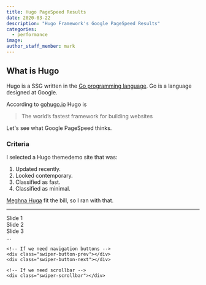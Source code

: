 ```yaml
---
title: Hugo PageSpeed Results
date: 2020-03-22
description: "Hugo Framework's Google PageSpeed Results"
categories:
  - performance
image:
author_staff_member: mark
---
```

## What is Hugo

Hugo is a SSG written in the [Go programming language](https://golang.org/). Go is a language designed at Google.

According to [gohugo.io](https://gohugo.io/) Hugo is

<blockquote>The world’s fastest framework for building websites</blockquote>

Let's see what Google PageSpeed thinks.

### Criteria

I selected a Hugo themedemo site that was:

1. Updated recently.
2. Looked contemporary.
3. Classified as fast.
4. Classified as minimal.

[Meghna Huga](https://themes.gohugo.io/meghna-hugo/) fit the bill, so I ran with that.

---

<!-- Slider main container -->
<div class="swiper-container">
    <!-- Additional required wrapper -->
    <div class="swiper-wrapper">
        <!-- Slides -->
        <div class="swiper-slide">Slide 1</div>
        <div class="swiper-slide">Slide 2</div>
        <div class="swiper-slide">Slide 3</div>
        ...
    </div>
    <!-- If we need pagination -->
    <div class="swiper-pagination"></div>

    <!-- If we need navigation buttons -->
    <div class="swiper-button-prev"></div>
    <div class="swiper-button-next"></div>

    <!-- If we need scrollbar -->
    <div class="swiper-scrollbar"></div>
</div>
